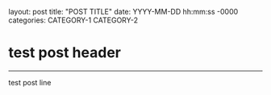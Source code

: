 layout: post
title: "POST TITLE"
date: YYYY-MM-DD hh:mm:ss -0000
categories: CATEGORY-1 CATEGORY-2

# test post header
---------------
test post line
